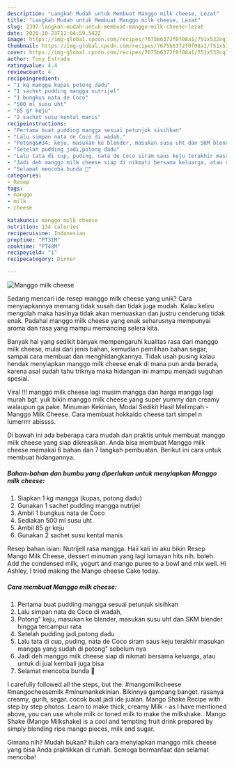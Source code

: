 ```yaml
---
description: "Langkah Mudah untuk Membuat Manggo milk cheese, Lezat"
title: "Langkah Mudah untuk Membuat Manggo milk cheese, Lezat"
slug: 2397-langkah-mudah-untuk-membuat-manggo-milk-cheese-lezat
date: 2020-10-23T12:04:59.542Z
image: https://img-global.cpcdn.com/recipes/7675b6372f0f08a1/751x532cq70/manggo-milk-cheese-foto-resep-utama.jpg
thumbnail: https://img-global.cpcdn.com/recipes/7675b6372f0f08a1/751x532cq70/manggo-milk-cheese-foto-resep-utama.jpg
cover: https://img-global.cpcdn.com/recipes/7675b6372f0f08a1/751x532cq70/manggo-milk-cheese-foto-resep-utama.jpg
author: Tony Estrada
ratingvalue: 4.4
reviewcount: 4
recipeingredient:
- "1 kg mangga kupas potong dadu"
- "1 sachet pudding mangga nutrijel"
- "1 bungkus nata de Coco"
- "500 ml susu uht"
- "85 gr keju"
- "2 sachet susu kental manis"
recipeinstructions:
- "Pertama buat pudding mangga sesuai petunjuk sisihkan"
- "Lalu simpan nata de Coco di wadah,"
- "Potong&#34; keju, masukan ke blender, masukan susu uht dan SKM blender hingga tercampur rata"
- "Setelah pudding jadi,potong dadu"
- "Lalu tata di cup, puding, nata de Coco siram saus keju terakhir masukan mangga yang sudah di potong&#34; sebelum nya"
- "Jadi deh manggo milk cheese siap di nikmati bersama keluarga, atau untuk di jual kembali juga bisa"
- "Selamat mencoba bunda 🥰"
categories:
- Resep
tags:
- manggo
- milk
- cheese

katakunci: manggo milk cheese 
nutrition: 134 calories
recipecuisine: Indonesian
preptime: "PT31M"
cooktime: "PT48M"
recipeyield: "1"
recipecategory: Dinner

---
```



![Manggo milk cheese](https://img-global.cpcdn.com/recipes/7675b6372f0f08a1/751x532cq70/manggo-milk-cheese-foto-resep-utama.jpg)

Sedang mencari ide resep manggo milk cheese yang unik? Cara menyiapkannya memang tidak susah dan tidak juga mudah. Kalau keliru mengolah maka hasilnya tidak akan memuaskan dan justru cenderung tidak enak. Padahal manggo milk cheese yang enak seharusnya mempunyai aroma dan rasa yang mampu memancing selera kita.

Banyak hal yang sedikit banyak mempengaruhi kualitas rasa dari manggo milk cheese, mulai dari jenis bahan, kemudian pemilihan bahan segar, sampai cara membuat dan menghidangkannya. Tidak usah pusing kalau hendak menyiapkan manggo milk cheese enak di mana pun anda berada, karena asal sudah tahu triknya maka hidangan ini mampu menjadi suguhan spesial.

Viral !!! manggo milk cheese lagi musim mangga dan harga mangga lagi murah bgt. yuk bikin manggo milk cheese yang super yummy dan creamy walaupun ga pake. Minuman Kekinian, Modal Sedikit Hasil Melimpah - Manggo Milk Cheese. Cara membuat hokkaido cheese tart simpel n lumerrrr abissss.


Di bawah ini ada beberapa cara mudah dan praktis untuk membuat manggo milk cheese yang siap dikreasikan. Anda bisa membuat Manggo milk cheese memakai 6 bahan dan 7 langkah pembuatan. Berikut ini cara untuk membuat hidangannya.

<!--inarticleads1-->

##### Bahan-bahan dan bumbu yang diperlukan untuk menyiapkan Manggo milk cheese:

1. Siapkan 1 kg mangga (kupas, potong dadu)
1. Gunakan 1 sachet pudding mangga nutrijel
1. Ambil 1 bungkus nata de Coco
1. Sediakan 500 ml susu uht
1. Ambil 85 gr keju
1. Gunakan 2 sachet susu kental manis


Resep bahan isian: Nutrijell rasa mangga. Haii kali ini aku bikin Resep Mango Milk Cheese, dessert minuman yang lagi lumayan hits nih. boleh. Add the condensed milk, yogurt and mango puree to a bowl and mix well. Hi Ashley, I tried making the Mango cheese Cake today. 

<!--inarticleads2-->

##### Cara membuat Manggo milk cheese:

1. Pertama buat pudding mangga sesuai petunjuk sisihkan
1. Lalu simpan nata de Coco di wadah,
1. Potong&#34; keju, masukan ke blender, masukan susu uht dan SKM blender hingga tercampur rata
1. Setelah pudding jadi,potong dadu
1. Lalu tata di cup, puding, nata de Coco siram saus keju terakhir masukan mangga yang sudah di potong&#34; sebelum nya
1. Jadi deh manggo milk cheese siap di nikmati bersama keluarga, atau untuk di jual kembali juga bisa
1. Selamat mencoba bunda 🥰


I carefully followed all the steps, but the. #mangomilkcheese #mangocheesemilk #minumankekinian. Bikinnya gampang banget. rasanya creamy, gurih, segar. cocok buat jadi ide jualan. Mango Shake Recipe with step by step photos. Learn to make thick, creamy Milk - as I have mentioned above, you can use whole milk or toned milk to make the milkshake.. Mango Shake (Mango Milkshake) is a cool and tempting fruit drink prepared by simply blending ripe mango pieces, milk and sugar. 

Gimana nih? Mudah bukan? Itulah cara menyiapkan manggo milk cheese yang bisa Anda praktikkan di rumah. Semoga bermanfaat dan selamat mencoba!
